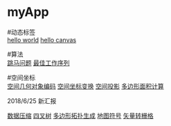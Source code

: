  myApp
====

#动态标签 <br>
[hello world](https://17373057170.github.io/myApp/public/helloworld.html)
[hello canvas](https://17373057170.github.io/myApp/public/hello%20canvas.html)
<br>

#算法<br>
[跳马问题](https://17373057170.github.io/myApp/public/%E8%B7%B3%E9%A9%AC%E9%97%AE%E9%A2%98.html)
[最佳工作序列](https://17373057170.github.io/myApp/public/%E6%9C%80%E4%BD%B3%E5%B7%A5%E4%BD%9C%E5%BA%8F%E5%88%97.html)
<br>

#空间坐标<br>
[空间几何对象编码](https://17373057170.github.io/myApp/public/%E7%A9%BA%E9%97%B4%E5%AF%B9%E8%B1%A1%E5%87%A0%E4%BD%95%E7%89%B9%E5%BE%81%E7%BC%96%E7%A0%81.html)
[空间坐标变换](https://17373057170.github.io/myApp/public/%E7%A9%BA%E9%97%B4%E5%9D%90%E6%A0%87%E5%8F%98%E6%8D%A2.html)
[空间投影](https://17373057170.github.io/myApp/public/%E7%A9%BA%E9%97%B4%E6%8A%95%E5%BD%B1.html)
[多边形面积计算](https://17373057170.github.io/myApp/public/%E5%A4%9A%E8%BE%B9%E5%BD%A2%E9%9D%A2%E7%A7%AF%E8%AE%A1%E7%AE%97.html)


2018/6/25 新汇报


[数据压缩](https://17373057170.github.io/myApp/public/数据压缩.html)
[四叉树](https://17373057170.github.io/myApp/public/%E5%9B%9B%E5%8F%89%E6%A0%91.html)
[多边形拓扑生成](https://17373057170.github.io/myApp/public/%E5%A4%9A%E8%BE%B9%E5%BD%A2%E6%8B%93%E6%89%91%E7%94%9F%E6%88%90.html)
[地图符号](https://17373057170.github.io/myApp/public/%E5%9C%B0%E5%9B%BE%E7%AC%A6%E5%8F%B7.html)
[矢量转栅格](https://17373057170.github.io/myApp/public/%E7%9F%A2%E9%87%8F%E6%A0%85%E6%A0%BC%E8%BD%AC%E6%8D%A2.html)
